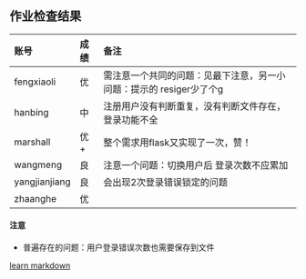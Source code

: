 ## 作业检查结果

|账号           |成绩  |备注               |
|:--------------| :--- |:----------------- |
|fengxiaoli     |优    |需注意一个共同的问题：见最下注意，另一小问题：提示的 resiger少了个g |
|hanbing        |中    |注册用户没有判断重复，没有判断文件存在，登录功能不全  |
|marshall  |优+   |整个需求用flask又实现了一次，赞！|
|wangmeng       |良    |注意一个问题：切换用户后 登录次数不应累加|
|yangjianjiang  |良    |会出现2次登录错误锁定的问题|
|zhaanghe       |优    | |


#### 注意
- 普遍存在的问题：用户登录错误次数也需要保存到文件


[learn markdown](http://note.youdao.com/iyoudao/?p=2411&vendor=unsilent14)
